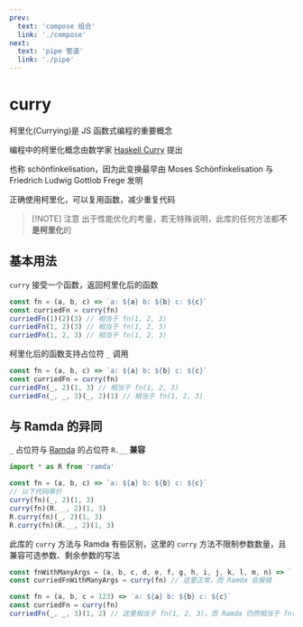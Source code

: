 ```yaml
---
prev:
  text: 'compose 组合'
  link: './compose'
next:
  text: 'pipe 管道'
  link: './pipe'
---
```


# curry

柯里化(Currying)是 JS 函数式编程的重要概念

编程中的柯里化概念由数学家 [Haskell Curry](https://wikipedia.org/wiki/Haskell_Curry) 提出

也称 schönfinkelisation，因为此变换最早由 Moses Schönfinkelisation 与 Friedrich Ludwig Gottlob Frege 发明

正确使用柯里化，可以复用函数，减少重复代码

> [!NOTE] 注意
> 出于性能优化的考量，若无特殊说明，此库的任何方法都**不是柯里化**的

## 基本用法

`curry` 接受一个函数，返回柯里化后的函数

```js {2}
const fn = (a, b, c) => `a: ${a} b: ${b} c: ${c}`
const curriedFn = curry(fn)
curriedFn(1)(2)(3) // 相当于 fn(1, 2, 3)
curriedFn(1, 2)(3) // 相当于 fn(1, 2, 3)
curriedFn(1, 2, 3) // 相当于 fn(1, 2, 3)
```

柯里化后的函数支持占位符 `_` 调用

```js {3-4}
const fn = (a, b, c) => `a: ${a} b: ${b} c: ${c}`
const curriedFn = curry(fn)
curriedFn(_, 2)(1, 3) // 相当于 fn(1, 2, 3)
curriedFn(_, _, 3)(_, 2)(1) // 相当于 fn(1, 2, 3)
```

## 与 Ramda 的异同

`_` 占位符与 [Ramda](https://github.com/ramda/ramda) 的占位符 `R.__` **兼容**

```js {5-8}
import * as R from 'ramda'

const fn = (a, b, c) => `a: ${a} b: ${b} c: ${c}`
// 以下代码等价
curry(fn)(_, 2)(1, 3)
curry(fn)(R.__, 2)(1, 3)
R.curry(fn)(_, 2)(1, 3)
R.curry(fn)(R.__, 2)(1, 3)
```

此库的 `curry` 方法与 Ramda 有些区别，这里的 `curry` 方法不限制参数数量，且兼容可选参数、剩余参数的写法

```js {2,6}
const fnWithManyArgs = (a, b, c, d, e, f, g, h, i, j, k, l, m, n) => `...`
const curriedFnWithManyArgs = curry(fn) // 这里正常，而 Ramda 会报错

const fn = (a, b, c = 123) => `a: ${a} b: ${b} c: ${c}`
const curriedFn = curry(fn)
curriedFn(_, _, 3)(1, 2) // 这里相当于 fn(1, 2, 3)，而 Ramda 仍然相当于 fn(1, 2)
```
